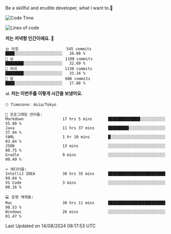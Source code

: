 Be a skillful and erudite developer, what I want to.👶

<!--START_SECTION:waka-->
![Code Time](http://img.shields.io/badge/Code%20Time-1%2C157%20hrs-blue)

![Lines of code](https://img.shields.io/badge/%EC%A0%80%EB%8A%94%20%EC%97%AC%ED%83%9C%EA%B9%8C%EC%A7%80%20-2.8%20million%20%EC%A4%84%EC%9D%98%20%EC%BD%94%EB%93%9C%EB%A5%BC%20%EC%9E%91%EC%84%B1%ED%96%88%EC%96%B4%EC%9A%94.-blue)

**저는 저녁형 인간이에요. 🦉** 

```text
🌞 아침                     545 commits         ████░░░░░░░░░░░░░░░░░░░░░   16.08 % 
🌆 낮　                     1108 commits        ████████░░░░░░░░░░░░░░░░░   32.69 % 
🌃 저녁                     1130 commits        ████████░░░░░░░░░░░░░░░░░   33.34 % 
🌙 밤　                     606 commits         ████░░░░░░░░░░░░░░░░░░░░░   17.88 % 
```


📊 **저는 이번주를 이렇게 시간을 보냈어요.** 

```text
🕑︎ Timezone: Asia/Tokyo

💬 프로그래밍 언어들: 
Markdown                 17 hrs 5 mins       ██████████████░░░░░░░░░░░   55.80 % 
Java                     11 hrs 37 mins      █████████░░░░░░░░░░░░░░░░   37.94 % 
YAML                     1 hr 10 mins        █░░░░░░░░░░░░░░░░░░░░░░░░   03.84 % 
JSON                     13 mins             ░░░░░░░░░░░░░░░░░░░░░░░░░   00.75 % 
Gradle                   9 mins              ░░░░░░░░░░░░░░░░░░░░░░░░░   00.49 % 

🔥 에디터들: 
IntelliJ IDEA            30 hrs 35 mins      █████████████████████████   99.84 % 
VS Code                  3 mins              ░░░░░░░░░░░░░░░░░░░░░░░░░   00.16 % 

💻 운영 체제들: 
Mac                      30 hrs 11 mins      █████████████████████████   98.53 % 
Windows                  26 mins             ░░░░░░░░░░░░░░░░░░░░░░░░░   01.47 % 
```


 Last Updated on 14/08/2024 08:17:53 UTC
<!--END_SECTION:waka-->
